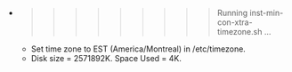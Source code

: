 * >>>>>>>>> Running inst-min-con-xtra-timezone.sh ...
  * Set time zone to EST (America/Montreal) in /etc/timezone.
  * Disk size = 2571892K. Space Used = 4K.
